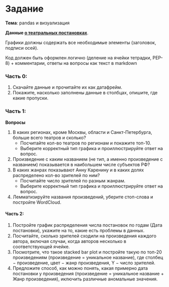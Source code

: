 # Задание

**Тема**: pandas и визуализация

**Данные [о театральных постановках](https://raw.githubusercontent.com/KatiaKozlova/files/refs/heads/main/57-10/visualization/data_2020.csv)**.

Графики должны содержать все необходимые элементы (заголовок, подписи осей).

Код должен быть оформлен логично (деление на ячейки тетрадки, PEP-8) + комментарии, ответы на вопросы как текст в markdown

### Часть 0:

1. Скачайте данные и прочитайте их как датафрейм.
2. Покажите, насколько заполнены данные в столбцах, опишите, где какие пропуски.

### Часть 1:

**Вопросы**
1. В каких регионах, кроме Москвы, области и Санкт-Петербурга, больше всего театров и сколько?
    - Посчитайте кол-во театров по регионам и покажите топ-10.
    - Выберите корректный тип графика и проиллюстрируйте ответ на вопрос.
2. Произведение с каким названием (не тип, а именно произведение с названием) показывается в наибольшем числе субъектов РФ?
3. В каких жанрах показывают Анну Каренину и в каких долях распределено кол-во зрителей по ним?
    - Посчитайте число зрителей по разным жанрам.
    - Выберите корректный тип графика и проиллюстрируйте ответ на вопрос.
4. Лемматизируйте названия произведений, уберите стоп-слова и постройте WordCloud. 

#### Часть 2:
1. Постройте график распределения числа постановок по годам (Дата постановки), укажите на то, какие есть проблемы в данных.
2. Посчитайте, сколько зрителей сходили на произведения каждого автора, включая случаи, когда авторов несколько в соответствующей ячейке.
3. Посмотрите, что такое stacked bar plot и постройте такую по топ-20 произведениям (произведение = уникальное название), где столбец $-$ произведение, цвет $-$ жанр произведения, Y $-$ число зрителей.
4. Предложите способ, как можно понять, какая примерно дата постановки у произведения (произведение = уникальное название + Жанр произведения), иключить различные аномальные значения.

